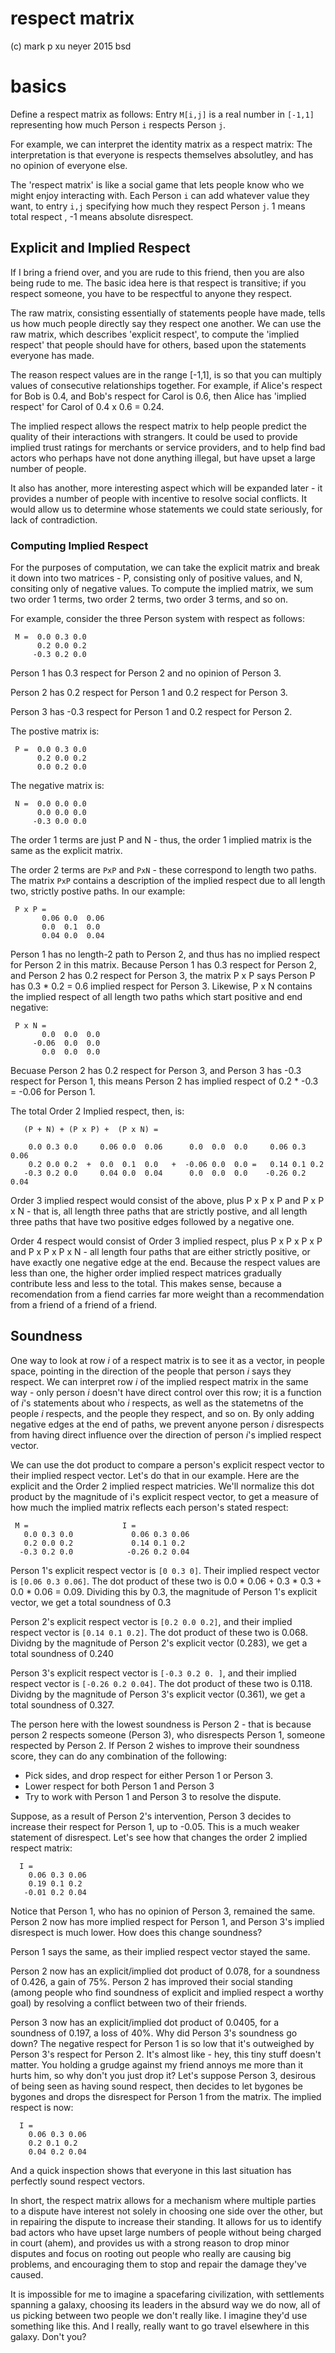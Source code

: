 # respect matrix
(c) mark p xu neyer
2015
bsd

# basics

Define a respect matrix as follows: Entry `M[i,j]` is a real number in `[-1,1]` representing how much Person `i` respects Person `j`.

For example, we can interpret the identity matrix as a respect matrix: The interpretation is that everyone is respects themselves absolutley, and has no opinion of everyone else. 

The 'respect matrix' is like a social game that lets people know who we might enjoy interacting with. Each Person `i` can add whatever value they want, to entry `i,j` specifying how much they respect Person `j`. 1 means total respect , -1 means absolute disrespect.  

## Explicit and Implied Respect

If I bring a friend over, and you are rude to this friend, then you are also being rude to me. The basic idea here is that respect is transitive; if you respect someone, you have to be respectful to anyone they respect.

The raw matrix, consisting essentially of statements people have made, tells us how much people directly say they respect one another.  We can use the raw matrix, which describes 'explicit respect', to compute the 'implied respect' that people should have for others, based upon the statements everyone has made.

The reason respect values are in the range [-1,1], is so that you can multiply values of consecutive relationships together. For example, if Alice's respect for Bob is 0.4, and Bob's respect for Carol is 0.6, then Alice has 'implied respect' for Carol of 0.4 x 0.6 = 0.24.

The implied respect allows the respect matrix to help people predict the quality of their interactions with strangers. It could be used to provide implied trust ratings for merchants or service providers, and to help find bad actors who perhaps have not done anything illegal, but have upset a large number of people.

It also has another, more interesting aspect which will be expanded later - it provides a number of people with incentive to resolve social conflicts. It would allow us to determine whose statements we could state seriously, for lack of contradiction. 

### Computing Implied Respect

For the purposes of computation, we can take the explicit matrix and break it down into two matrices - P, consisting only of positive values, and N, consiting only of negative values. To compute the implied matrix, we sum two order 1 terms, two order 2 terms, two order 3 terms, and so on.

For example, consider the three Person system with respect as follows:

     M =  0.0 0.3 0.0
          0.2 0.0 0.2
         -0.3 0.2 0.0

Person 1 has 0.3 respect for Person 2 and no opinion of  Person 3.

Person 2 has 0.2 respect for Person 1 and 0.2 respect for Person 3.

Person 3 has -0.3 respect for Person 1 and 0.2 respect for Person 2.


The postive matrix is:

     P =  0.0 0.3 0.0
          0.2 0.0 0.2
          0.0 0.2 0.0

The negative matrix is:

     N =  0.0 0.0 0.0
          0.0 0.0 0.0
         -0.3 0.0 0.0

The order 1 terms are just P and N - thus, the order 1 implied matrix is the same as the explicit matrix.

The order 2 terms are `PxP` and `PxN` - these correspond to length two paths. The matrix `PxP` contains a description of the implied respect due to all length two, strictly postive paths. In our example:

     P x P = 
           0.06 0.0  0.06
           0.0  0.1  0.0 
           0.04 0.0  0.04
   
  Person 1 has no length-2 path to Person 2, and thus has no implied respect for Person 2 in this matrix.  Because Person 1 has 0.3 respect for Person 2, and Person 2 has 0.2 respect for Person 3, the matrix P x P says Person P has 0.3 * 0.2 = 0.6 implied respect for Person 3. Likewise, P x N contains the implied respect of all length two paths which start positive and end negative:

     P x N = 
           0.0  0.0  0.0
         -0.06  0.0  0.0
           0.0  0.0  0.0
   
Becuase Person 2 has 0.2 respect for Person 3, and Person 3 has -0.3 respect for Person 1, this means Person 2 has implied respect of  0.2 * -0.3 = -0.06 for Person  1.

The total Order 2 Implied respect, then, is:

       (P + N) + (P x P) +  (P x N) = 

        0.0 0.3 0.0     0.06 0.0  0.06      0.0  0.0  0.0     0.06 0.3 0.06
        0.2 0.0 0.2  +  0.0  0.1  0.0   +  -0.06 0.0  0.0 =   0.14 0.1 0.2
       -0.3 0.2 0.0     0.04 0.0  0.04      0.0  0.0  0.0    -0.26 0.2 0.04

Order 3 implied respect would consist of the above, plus P x P x P and P x P x N - that is, all length three paths that are strictly postive, and all length three paths that have two positive edges followed by a negative one.

Order 4 respect would consist of Order 3 implied respect, plus P x P x P x P and P x P x P x N - all length four paths that are either strictly positive, or have exactly one negative edge at the end. Because the respect values are less than one, the higher order implied respect matrices gradually contribute less and less to the total. This makes sense, because a recomendation from a fiend carries far more weight than a recommendation from a friend of a friend of a friend.


## Soundness

  One way to look at  row _i_  of a respect matrix is to see it as a vector, in people space, pointing in the direction of the people that person _i_ says they respect. We can interpret row _i_ of the implied respect matrix in the same way - only person _i_ doesn't have direct control over this row; it is a function of _i_'s statements about who _i_ respects, as well as  the statemetns of the people _i_ respects, and the people they respect, and so on.  By only adding negative edges at the end of paths, we prevent anyone person _i_ disrespects from having direct influence over the direction of person _i_'s implied respect vector.

We can use the dot product to compare a person's explicit respect vector to their implied respect vector. Let's do that in our example. Here are the explicit and the Order 2 implied respect matricies. We'll normalize this dot product by the magnitude of i's explicit respect vector, to get a measure of how much the implied matrix reflects each person's stated respect:

     M =                     I = 
       0.0 0.3 0.0             0.06 0.3 0.06
       0.2 0.0 0.2             0.14 0.1 0.2
      -0.3 0.2 0.0            -0.26 0.2 0.04


Person 1's explicit respect vector is `[0 0.3 0]`.  Their implied respect vector is `[0.06 0.3 0.06]`. The dot product of these two is 0.0 * 0.06 +  0.3 * 0.3 + 0.0 * 0.06   =  0.09. Dividing this by 0.3, the magnitude of Person 1's explicit vector, we get a total soundness of 0.3

Person 2's explicit respect vector is `[0.2 0.0 0.2]`, and their implied respect vector is `[0.14 0.1 0.2]`. The dot product of these two is 0.068. Dividng by the magnitude of Person 2's explicit vector (0.283), we get a total soundness of 0.240

Person 3's explicit respect vector is `[-0.3 0.2 0. ]`, and their implied respect vector is `[-0.26 0.2 0.04]`. The dot product of these two is 0.118. Dividng by the magnitude of Person 3's explicit vector (0.361), we get a total soundness of 0.327.

The person here with the lowest soundness is Person 2 - that is because person 2 respects someone (Person 3), who disrespects Person 1, someone respected by Person 2.  If Person 2 wishes to improve their soundness score, they can do any combination of the following:

   * Pick sides, and drop respect for either Person 1 or Person 3.
   * Lower respect for both Person 1 and Person 3
   * Try to work with Person 1 and Person 3 to resolve the dispute.

Suppose, as a result of Person 2's intervention, Person 3 decides to increase their respect for Person 1, up to -0.05. This is a much weaker statement of disrespect. Let's see how that changes the order 2 implied respect matrix:

      I =  
        0.06 0.3 0.06
        0.19 0.1 0.2
       -0.01 0.2 0.04

  Notice that Person 1, who has no opinion of Person 3, remained the same. Person 2 now has more implied respect for Person 1, and Person 3's implied disrespect is much lower. How does this change soundness?

  Person 1 says the same, as their implied respect vector stayed the same.

  Person 2 now has an explicit/implied dot product of 0.078, for a soundness of 0.426, a gain of 75%. Person 2 has improved their social standing (among people who find soundness of explicit and implied respect a worthy goal) by resolving a conflict between two of their friends.

  Person 3 now has an explicit/implied dot product of 0.0405, for a soundness of 0.197, a loss of 40%.  Why did Person 3's soundness go down? The negative respect for Person 1 is so low that it's outweighed by Person 3's respect for Person 2. It's almost like - hey, this tiny stuff doesn't matter. You holding a grudge against my friend annoys me more than it hurts him, so why don't you just drop it?  Let's suppose Person 3, desirous of being seen as having sound respect, then decides to let bygones be bygones and drops the disrespect for Person 1 from the matrix. The implied respect is now:

      I =  
        0.06 0.3 0.06
        0.2 0.1 0.2
        0.04 0.2 0.04

  And a quick inspection shows that everyone in this last situation has perfectly sound respect vectors.

  In short, the respect matrix allows for a mechanism where multiple parties to a dispute have interest not solely in choosing one side over the other, but in repairing the dispute to increase their standing. It allows for us to identify bad actors who have upset large numbers of people without being charged in court (ahem), and provides us with a strong reason to drop minor disputes and focus on rooting out people who really are causing big problems, and encouraging them to stop and repair the damage they've caused.

  It is impossible for me to imagine a spacefaring civilization, with settlements spanning a galaxy, choosing its leaders in the absurd way we do now, all of us picking between two people we don't really like. I imagine they'd use something like this. And I really, really want to go travel elsewhere in this galaxy. Don't you?



